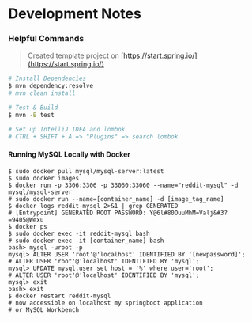 # Development Notes

### Helpful Commands

> Created template project on [https://start.spring.io/](https://start.spring.io/)

```sh
# Install Dependencies
$ mvn dependency:resolve
# mvn clean install 

# Test & Build
$ mvn -B test

# Set up IntelliJ IDEA and lombok
# CTRL + SHIFT + A => "Plugins" => search lombok
```

#### Running MySQL Locally with Docker

```shell
$ sudo docker pull mysql/mysql-server:latest
$ sudo docker images
$ docker run -p 3306:3306 -p 33060:33060 --name="reddit-mysql" -d mysql/mysql-server 
# sudo docker run --name=[container_name] -d [image_tag_name]
$ docker logs reddit-mysql 2>&1 | grep GENERATED
# [Entrypoint] GENERATED ROOT PASSWORD: Y@6l#80OuuMhM=Valj&#3?=9405@Wexu
$ docker ps
$ sudo docker exec -it reddit-mysql bash
# sudo docker exec -it [container_name] bash
bash> mysql -uroot -p
mysql> ALTER USER 'root'@'localhost' IDENTIFIED BY '[newpassword]';
# ALTER USER 'root'@'localhost' IDENTIFIED BY 'mysql';
mysql> UPDATE mysql.user set host = '%' where user='root';
# ALTER USER 'root'@'localhost' IDENTIFIED BY 'mysql';
mysql> exit
bash> exit
$ docker restart reddit-mysql
# now accessible on localhost my springboot application
# or MySQL Workbench
```